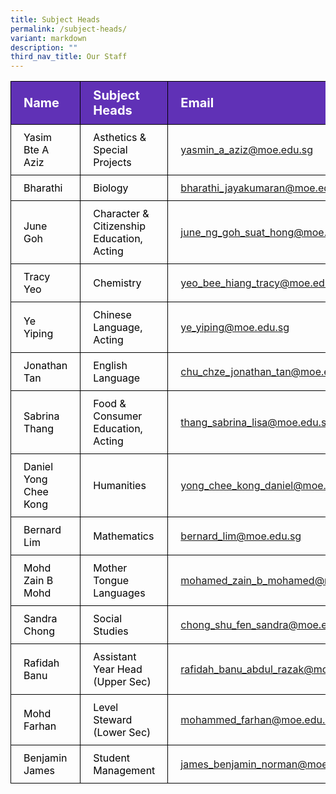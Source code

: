 ```yaml
---
title: Subject Heads
permalink: /subject-heads/
variant: markdown
description: ""
third_nav_title: Our Staff
---
```

<table>
<tbody>
			<tr style="background-color: #6031b6">
					<th style="color: #FFFFFF; font-size: 20px; border: 1px solid black;padding: 10px 20px; text-align: left;">Name</th>
					<th style="color: #FFFFFF; font-size: 20px; border: 1px solid black;padding: 10px 20px; text-align: left;">Subject Heads</th>
					<th style="color: #FFFFFF; font-size: 20px; border: 1px solid black;padding: 10px 20px; text-align: left;">Email</th>
			</tr>
			<tr>
					<td style="color: black; font-size: 16px; border: 1px solid black;padding: 10px 20px;">Yasim Bte A Aziz</td>
					<td style="color: black; font-size: 16px; border: 1px solid black;padding: 10px 20px;">Asthetics &amp; Special Projects</td>
					<td style="font-size: 16px; border: 1px solid black;padding: 10px 20px;"><a href="mailto:yasmin_a_aziz@moe.edu.sg">yasmin_a_aziz@moe.edu.sg</a></td>
			</tr>  
			<tr>
					<td style="color: black; font-size: 16px; border: 1px solid black;padding: 10px 20px;">Bharathi</td>
					<td style="color: black; font-size: 16px; border: 1px solid black;padding: 10px 20px;">Biology</td>
					<td style="font-size: 16px; border: 1px solid black;padding: 10px 20px;"><a href="mailto:bharathi_jayakumaran@moe.edu.sg">bharathi_jayakumaran@moe.edu.sg</a></td>
			</tr> 
			<tr>
					<td style="color: black; font-size: 16px; border: 1px solid black;padding: 10px 20px;">June Goh</td>
					<td style="color: black; font-size: 16px; border: 1px solid black;padding: 10px 20px;">Character &amp; Citizenship Education,<br>Acting</td>
					<td style="font-size: 16px; border: 1px solid black;padding: 10px 20px;"><a href="mailto:june_ng_goh_suat_hong@moe.edu.sg">june_ng_goh_suat_hong@moe.edu.sg</a></td>
			</tr> 
			<tr>
					<td style="color: black; font-size: 16px; border: 1px solid black;padding: 10px 20px;">Tracy Yeo</td>
					<td style="color: black; font-size: 16px; border: 1px solid black;padding: 10px 20px;">Chemistry</td>
					<td style="font-size: 16px; border: 1px solid black;padding: 10px 20px;"><a href="mailto:yeo_bee_hiang_tracy@moe.edu.sg">yeo_bee_hiang_tracy@moe.edu.sg</a></td>
			</tr> 
			<tr>
					<td style="color: black; font-size: 16px; border: 1px solid black;padding: 10px 20px;">Ye Yiping</td>
					<td style="color: black; font-size: 16px; border: 1px solid black;padding: 10px 20px;">Chinese Language,<br>Acting</td>
					<td style="font-size: 16px; border: 1px solid black;padding: 10px 20px;"><a href="mailto:ye_yiping@moe.edu.sg">ye_yiping@moe.edu.sg</a></td>
			</tr> 
			<tr>
					<td style="color: black; font-size: 16px; border: 1px solid black;padding: 10px 20px;">Jonathan Tan</td>
					<td style="color: black; font-size: 16px; border: 1px solid black;padding: 10px 20px;">English Language</td>
					<td style="font-size: 16px; border: 1px solid black;padding: 10px 20px;"><a href="mailto:chu_chze_jonathan_tan@moe.edu.sg">chu_chze_jonathan_tan@moe.edu.sg</a></td>
			</tr> 
			<tr>
					<td style="color: black; font-size: 16px; border: 1px solid black;padding: 10px 20px;">Sabrina Thang</td>
					<td style="color: black; font-size: 16px; border: 1px solid black;padding: 10px 20px;">Food &amp; Consumer Education,<br>Acting</td>
					<td style="font-size: 16px; border: 1px solid black;padding: 10px 20px;"><a href="mailto:thang_sabrina_lisa@moe.edu.sg">thang_sabrina_lisa@moe.edu.sg</a></td>
			</tr> 
			<tr>
					<td style="color: black; font-size: 16px; border: 1px solid black;padding: 10px 20px;">Daniel Yong Chee Kong</td>
					<td style="color: black; font-size: 16px; border: 1px solid black;padding: 10px 20px;">Humanities</td>
					<td style="font-size: 16px; border: 1px solid black;padding: 10px 20px;"><a href="mailto:yong_chee_kong_daniel@moe.edu.sg">yong_chee_kong_daniel@moe.edu.sg</a></td>
			</tr>  
			<tr>
					<td style="color: black; font-size: 16px; border: 1px solid black;padding: 10px 20px;">Bernard Lim</td>
					<td style="color: black; font-size: 16px; border: 1px solid black;padding: 10px 20px;">Mathematics</td>
					<td style="font-size: 16px; border: 1px solid black;padding: 10px 20px;"><a href="mailto:oh_chee_tiong@schools.gov.sg">bernard_lim@moe.edu.sg</a></td>
			</tr> 
			<tr>
					<td style="color: black; font-size: 16px; border: 1px solid black;padding: 10px 20px;">Mohd Zain B Mohd</td>
					<td style="color: black; font-size: 16px; border: 1px solid black;padding: 10px 20px;">Mother Tongue Languages</td>
					<td style="font-size: 16px; border: 1px solid black;padding: 10px 20px;"><a href="mailto:mohamed_zain_b_mohamed@moe.edu.sg">mohamed_zain_b_mohamed@moe.edu.sg</a></td>
			</tr> 
			<tr>
					<td style="color: black; font-size: 16px; border: 1px solid black;padding: 10px 20px;">Sandra Chong</td>
					<td style="color: black; font-size: 16px; border: 1px solid black;padding: 10px 20px;">Social Studies</td>
					<td style="font-size: 16px; border: 1px solid black;padding: 10px 20px;"><a href="mailto:chong_shu_fen_sandra@moe.edu.sg">chong_shu_fen_sandra@moe.edu.sg</a></td>
			</tr> 
			<tr>
					<td style="color: black; font-size: 16px; border: 1px solid black;padding: 10px 20px;">Rafidah Banu</td>
					<td style="color: black; font-size: 16px; border: 1px solid black;padding: 10px 20px;">Assistant Year Head (Upper Sec)</td>
					<td style="font-size: 16px; border: 1px solid black;padding: 10px 20px;"><a href="mailto:rafidah_banu_abdul_razak@moe.edu.sg">rafidah_banu_abdul_razak@moe.edu.sg</a></td>
			</tr> 
  		<tr>
					<td style="color: black; font-size: 16px; border: 1px solid black;padding: 10px 20px;">Mohd Farhan</td>
					<td style="color: black; font-size: 16px; border: 1px solid black;padding: 10px 20px;">Level Steward (Lower Sec)</td>
					<td style="font-size: 16px; border: 1px solid black;padding: 10px 20px;"><a href="mailto:mohammed_farhan@moe.edu.sg">mohammed_farhan@moe.edu.sg</a></td>
			</tr> 
      <tr>
					<td style="color: black; font-size: 16px; border: 1px solid black;padding: 10px 20px;">Benjamin James</td>
					<td style="color: black; font-size: 16px; border: 1px solid black;padding: 10px 20px;">Student Management</td>
					<td style="font-size: 16px; border: 1px solid black;padding: 10px 20px;"><a href="mailto:james_benjamin_norman@moe.edu.sg">james_benjamin_norman@moe.edu.sg</a></td>
			</tr> 

</tbody>
</table>
